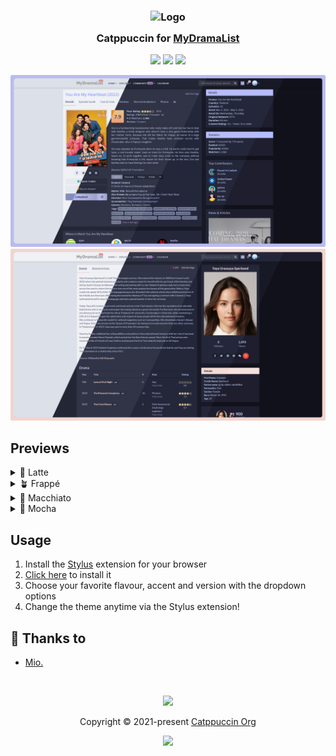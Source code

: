 <h3 align="center">
	<img src="https://raw.githubusercontent.com/catppuccin/catppuccin/main/assets/logos/exports/1544x1544_circle.png" width="100" alt="Logo"/><br/>
	<img src="https://raw.githubusercontent.com/catppuccin/catppuccin/main/assets/misc/transparent.png" height="30" width="0px"/>
	Catppuccin for <a href="https://mydramalist.com">MyDramaList</a>
	<img src="https://raw.githubusercontent.com/catppuccin/catppuccin/main/assets/misc/transparent.png" height="30" width="0px"/>
</h3>

<!-- <p align="center">
	<a href="https://github.com/catppuccin/mydramalist/stargazers"><img src="https://img.shields.io/github/stars/catppuccin/mydramalist?colorA=363a4f&colorB=b7bdf8&style=for-the-badge"></a>
	<a href="https://github.com/catppuccin/mydramalist/issues"><img src="https://img.shields.io/github/issues/catppuccin/mydramalist?colorA=363a4f&colorB=f5a97f&style=for-the-badge"></a>
	<a href="https://github.com/catppuccin/mydramalist/contributors"><img src="https://img.shields.io/github/contributors/catppuccin/mydramalist?colorA=363a4f&colorB=a6da95&style=for-the-badge"></a>
</p> -->

<p align="center">
	<a href="https://github.com/dear-clouds/mydramalist/stargazers"><img src="https://img.shields.io/github/stars/dear-clouds/mydramalist?colorA=363a4f&colorB=b7bdf8&style=for-the-badge"></a>
	<a href="https://github.com/dear-clouds/mydramalist/issues"><img src="https://img.shields.io/github/issues/dear-clouds/mydramalist?colorA=363a4f&colorB=f5a97f&style=for-the-badge"></a>
	<a href="https://github.com/dear-clouds/mydramalist/contributors"><img src="https://img.shields.io/github/contributors/dear-clouds/mydramalist?colorA=363a4f&colorB=a6da95&style=for-the-badge"></a>
</p>

<p align="center">
	<img src="assets/Modernized-Preview.webp" width/> <img src="assets/Normal-Preview.webp"/>
</p>

## Previews

<details>
<summary>🌻 Latte</summary>
<h3>Original</h3>
<img src="assets/Normal-Latte.png"/>
<h3>Modernized</h3>
<img src="assets/Modernized-Latte.png"/>
</details>
<details>
<summary>🪴 Frappé</summary>
<h3>Original</h3>
<img src="assets/Normal-Frappe.png"/>
<h3>Modernized</h3>
<img src="assets/Modernized-Frappe.png"/>
</details>
<details>
<summary>🌺 Macchiato</summary>
<h3>Original</h3>
<img src="assets/Normal-Macchiato.png"/>
<h3>Modernized</h3>
<img src="assets/Modernized-Macchiato.png"/>
</details>
<details>
<summary>🌿 Mocha</summary>
<h3>Original</h3>
<img src="assets/Normal-Mocha.png"/>
<h3>Modernized</h3>
<img src="assets/Modernized-Mocha.png"/>
</details>

## Usage

1. Install the [Stylus](https://github.com/openstyles/stylus) extension for your browser
2. [Click here](https://github.com/dear-clouds/mydramalist/raw/main/src/MDLCatpuccin.user.css) to install it
3. Choose your favorite flavour, accent and version with the dropdown options
4. Change the theme anytime via the Stylus extension!

<!-- ## 🙋 FAQ (optional)

-	Q: **_"Where can I ask for help?"_**\
	A: You contact me directly on MDL -->

## 💝 Thanks to

- [Mio.](https://github.com/dear-clouds)

&nbsp;

<p align="center">
	<img src="https://raw.githubusercontent.com/catppuccin/catppuccin/main/assets/footers/gray0_ctp_on_line.svg?sanitize=true" />
</p>

<p align="center">
	Copyright &copy; 2021-present <a href="https://github.com/catppuccin" target="_blank">Catppuccin Org</a>
</p>

<p align="center">
	<a href="https://github.com/catppuccin/catppuccin/blob/main/LICENSE"><img src="https://img.shields.io/static/v1.svg?style=for-the-badge&label=License&message=MIT&logoColor=d9e0ee&colorA=363a4f&colorB=b7bdf8"/></a>
</p>
